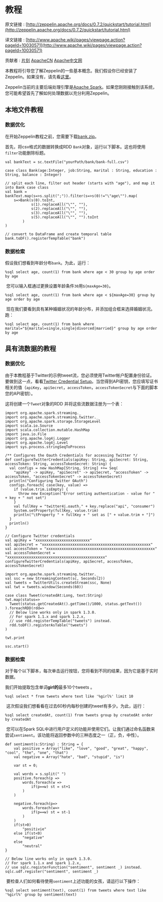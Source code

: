 # 教程

原文链接 : [http://zeppelin.apache.org/docs/0.7.2/quickstart/tutorial.html](http://zeppelin.apache.org/docs/0.7.2/quickstart/tutorial.html)

译文链接 : [http://www.apache.wiki/pages/viewpage.action?pageId=10030571](http://www.apache.wiki/pages/viewpage.action?pageId=10030571)

贡献者 : [片刻](/display/~jiangzhonglian) [ApacheCN](/display/~apachecn) [Apache中文网](/display/~apachechina)

本教程将引导您了解Zeppelin的一些基本概念。我们假设你已经安装了Zeppelin。如果没有，请先看[这里](http://zeppelin.apache.org/docs/0.7.1/install/install.html)。

Zeppelin当前的主要后端处理引擎是[Apache Spark](https://spark.apache.org/)。如果您刚刚接触到该系统，您可能希望首先了解如何处理数据以充分利用Zeppelin。

## 本地文件教程

### 数据优化

在开始Zeppelin教程之前，您需要下载[bank.zip](http://archive.ics.uci.edu/ml/machine-learning-databases/00222/bank.zip)。

首先，将csv格式的数据转换成RDD `Bank`对象，运行以下脚本。这也将使用`filter`功能删除标题。

```
val bankText = sc.textFile("yourPath/bank/bank-full.csv")

case class Bank(age:Integer, job:String, marital : String, education : String, balance : Integer)

// split each line, filter out header (starts with "age"), and map it into Bank case class
val bank = bankText.map(s=>s.split(";")).filter(s=>s(0)!="\"age\"").map(
    s=>Bank(s(0).toInt, 
            s(1).replaceAll("\"", ""),
            s(2).replaceAll("\"", ""),
            s(3).replaceAll("\"", ""),
            s(5).replaceAll("\"", "").toInt
        )
)

// convert to DataFrame and create temporal table
bank.toDF().registerTempTable("bank")
```

### 数据检索

假设我们想看到年龄分布`bank`。为此，运行：

```
%sql select age, count(1) from bank where age < 30 group by age order by age
```

 您可以输入框通过更换设置年龄条件`30`用`${maxAge=30}`。

```
%sql select age, count(1) from bank where age < ${maxAge=30} group by age order by age
```

 现在我们要看到具有某种婚姻状况的年龄分布，并添加组合框来选择婚姻状况。跑：

```
%sql select age, count(1) from bank where marital="${marital=single,single|divorced|married}" group by age order by age
```

## 具有流数据的教程

### 数据优化

由于本教程基于Twitter的示例tweet流，您必须使用Twitter帐户配置身份验证。要做到这一点，看看[Twitter Credential Setup](https://databricks-training.s3.amazonaws.com/realtime-processing-with-spark-streaming.html#twitter-credential-setup)。当您得到API密钥，您应填写证书相关的值（`apiKey`，`apiSecret`，`accessToken`，`accessTokenSecret`与下面的脚本您的API密钥）。

这将创建一个`Tweet`对象的RDD 并将这些流数据注册为一个表：

```
import org.apache.spark.streaming._
import org.apache.spark.streaming.twitter._
import org.apache.spark.storage.StorageLevel
import scala.io.Source
import scala.collection.mutable.HashMap
import java.io.File
import org.apache.log4j.Logger
import org.apache.log4j.Level
import sys.process.stringSeqToProcess

/** Configures the Oauth Credentials for accessing Twitter */
def configureTwitterCredentials(apiKey: String, apiSecret: String, accessToken: String, accessTokenSecret: String) {
  val configs = new HashMap[String, String] ++= Seq(
    "apiKey" -> apiKey, "apiSecret" -> apiSecret, "accessToken" -> accessToken, "accessTokenSecret" -> accessTokenSecret)
  println("Configuring Twitter OAuth")
  configs.foreach{ case(key, value) =>
    if (value.trim.isEmpty) {
      throw new Exception("Error setting authentication - value for " + key + " not set")
    }
    val fullKey = "twitter4j.oauth." + key.replace("api", "consumer")
    System.setProperty(fullKey, value.trim)
    println("\tProperty " + fullKey + " set as [" + value.trim + "]")
  }
  println()
}

// Configure Twitter credentials
val apiKey = "xxxxxxxxxxxxxxxxxxxxxxxxx"
val apiSecret = "xxxxxxxxxxxxxxxxxxxxxxxxxxxxxxxxxxxxxxxxxxxxxxxxxx"
val accessToken = "xxxxxxxxxxxxxxxxxxxxxxxxxxxxxxxxxxxxxxxxxxxxxxxxxx"
val accessTokenSecret = "xxxxxxxxxxxxxxxxxxxxxxxxxxxxxxxxxxxxxxxxxxxxx"
configureTwitterCredentials(apiKey, apiSecret, accessToken, accessTokenSecret)

import org.apache.spark.streaming.twitter._
val ssc = new StreamingContext(sc, Seconds(2))
val tweets = TwitterUtils.createStream(ssc, None)
val twt = tweets.window(Seconds(60))

case class Tweet(createdAt:Long, text:String)
twt.map(status=>
  Tweet(status.getCreatedAt().getTime()/1000, status.getText())
).foreachRDD(rdd=>
  // Below line works only in spark 1.3.0.
  // For spark 1.1.x and spark 1.2.x,
  // use rdd.registerTempTable("tweets") instead.
  rdd.toDF().registerAsTable("tweets")
)

twt.print

ssc.start() 
```

### 数据检索

对于每个以下脚本，每次单击运行按钮，您将看到不同的结果，因为它是基于实时数据。

我们开始提取包含单词**girl的**最多10个tweets 。

```
%sql select * from tweets where text like '%girl%' limit 10
```

 这次假设我们想看看在过去60秒内每秒创建的tweet有多少。为此，运行：

```
%sql select createdAt, count(1) from tweets group by createdAt order by createdAt
```

 您可以在Spark SQL中进行用户定义的功能并使用它们。让我们通过命名函数来尝试`sentiment`。该功能将返回参数中的三种态度之一（正，负，中性）。

```
def sentiment(s:String) : String = {
    val positive = Array("like", "love", "good", "great", "happy", "cool", "the", "one", "that")
    val negative = Array("hate", "bad", "stupid", "is") 

    var st = 0; 

    val words = s.split(" ")    
    positive.foreach(p =>
        words.foreach(w =>
            if(p==w) st = st+1
        )
    ) 

    negative.foreach(p=>
        words.foreach(w=>
            if(p==w) st = st-1
        )
    )
    if(st>0)
        "positivie"
    else if(st<0)
        "negative"
    else
        "neutral"
} 

// Below line works only in spark 1.3.0.
// For spark 1.1.x and spark 1.2.x,
// use sqlc.registerFunction("sentiment", sentiment _) instead.
sqlc.udf.register("sentiment", sentiment _)
```

 要检查人们如何看待使用`sentiment`上述功能的女孩，请运行以下操作：

```
%sql select sentiment(text), count(1) from tweets where text like '%girl%' group by sentiment(text)
```